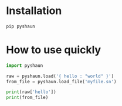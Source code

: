 # Installation

```zsh
pip pyshaun
```

# How to use quickly

```python
import pyshaun

raw = pyshaun.load('{ hello : "world" }')
from_file = pyshaun.load_file('myfile.sn')

print(raw['hello'])
print(from_file)
```

